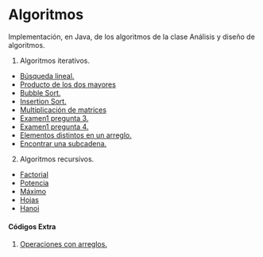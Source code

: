 # Algoritmos

Implementación, en Java, de los algoritmos de la clase Análisis y diseño de algoritmos.

1. Algoritmos iterativos.
- [Búsqueda lineal.](src/main/java/org/examples/t1_iterativos/Ej01_BusqedaLineal.java)
- [Producto de los dos mayores](src/main/java/org/examples/t1_iterativos/Ej02_Producto2mayores.java)
- [Bubble Sort.](src/main/java/org/examples/t1_iterativos/Ej03_BubbleSort.java)
- [Insertion Sort.](src/main/java/org/examples/t1_iterativos/Ej04_insertionSort.java)
- [Multiplicación de matrices](src/main/java/org/examples/t1_iterativos/Ej05_matrixMulti.java)
- [Examen1 pregunta 3.](src/main/java/org/examples/t1_iterativos/Ej06_examen1Preg3.java)
- [Examen1 pregunta 4.](src/main/java/org/examples/t1_iterativos/Ej07_examen1Preg4.java)
- [Elementos distintos en un arreglo.](src/main/java/org/examples/t1_iterativos/Ej08_elementosDistintos.java)
- [Encontrar una subcadena.](src/main/java/org/examples/t1_iterativos/Ej09_subCadena.java)

2. Algoritmos recursivos.
- [Factorial](src/main/java/org/examples/t2_recursivos/Ej01_factorial.java)
- [Potencia](src/main/java/org/examples/t2_recursivos/Ej02_potencia.java)
- [Máximo](src/main/java/org/examples/t2_recursivos/Ej03_maximo.java)
- [Hojas](src/main/java/org/examples/t2_recursivos/Ej04_hojas.java)
- [Hanoi](src/main/java/org/examples/t2_recursivos/Ej05_hanoi.java)
 
#### Códigos Extra
1. [Operaciones con arreglos.](src/main/java/org/examples/arreglos/OpsArreglos.java)

